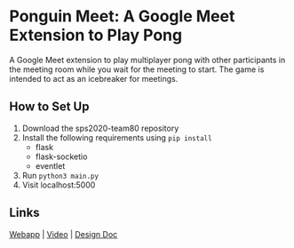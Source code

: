 # Ponguin Meet: A Google Meet Extension to Play Pong
A Google Meet extension to play multiplayer pong with other participants in the meeting room while you wait for the meeting to start. The game is intended to act as an icebreaker for meetings.

## How to Set Up
1. Download the sps2020-team80 repository
2. Install the following requirements using `pip install`
    - flask
    - flask-socketio
    - eventlet
3. Run `python3 main.py`
4. Visit localhost:5000

## Links
[Webapp]() | [Video]() | [Design Doc](https://docs.google.com/document/d/1641ap_6jrd_O6O1aYaC8ZLNTEei5D3TVY7tPfCanNPg/edit?usp=sharing)
